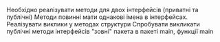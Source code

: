 Необхідно реалізувати методи для двох інтерфейсів (приватні та публічні)
Методи повинні мати однакові імена в інтерфейсах.
Реалізувати виклики у методах структури
Спробувати викликати публічні методи інтерфейсів "зовні" пакета в пакеті main, функції main